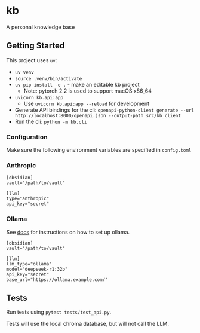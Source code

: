 # kb

A personal knowledge base

## Getting Started

This project uses `uv`:

- `uv venv`
- `source .venv/bin/activate`
- `uv pip install -e .` - make an editable kb project
    - Note: pytorch 2.2 is used to support macOS x86_64
- `uvicorn kb.api:app`
    - Use `uvicorn kb.api:app --reload` for development
- Generate API bindings for the cli: `openapi-python-client generate --url http://localhost:8000/openapi.json --output-path src/kb_client`
- Run the cli: `python -m kb.cli`

### Configuration

Make sure the following environment variables are specified in `config.toml`

### Anthropic

```
[obsidian]
vault="/path/to/vault"

[llm]
type="anthropic"
api_key="secret"
```

### Ollama

See [docs](./docs) for instructions on how to set up ollama.

```
[obsidian]
vault="/path/to/vault"

[llm]
llm_type="ollama"
model="deepseek-r1:32b"
api_key="secret"
base_url="https://ollama.example.com/"
```

## Tests

Run tests using `pytest tests/test_api.py`.

Tests will use the local chroma database, but will not call the LLM.
